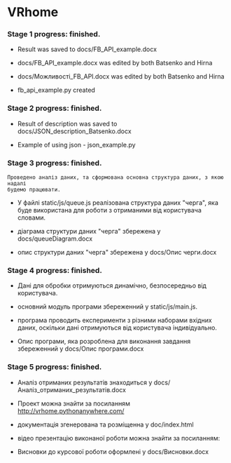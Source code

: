 # VRhome

### Stage 1 progress: finished.

  - Result was saved to docs/FB_API_example.docx

  - docs/FB_API_example.docx was edited by both Batsenko and Hirna

  - docs/Можливостi_FB_API.docx was edited by both Batsenko and Hirna

  - fb_api_example.py created

### Stage 2 progress: finished.

  - Result of description was saved to docs/JSON_description_Batsenko.docx

  - Example of using json - json_example.py

### Stage 3 progress: finished.

    Проведено аналіз даних, та сформована основна структура даних, з якою надалі
    будемо працювати.

   - У файлі static/js/queue.js реалізована структура даних "черга", яка буде використана
     для роботи з отриманими від користувача словами.

   - діаграма структури даних "черга" збережена у docs/queueDiagram.docx

   - опис структури даних "черга" збережена у docs/Опис черги.docx

### Stage 4 progress: finished.

   - Дані для обробки отримуються динамічно, безпосередньо від користувача.

   - основний модуль програми збереженний у static/js/main.js.

   - програма проводить експерименти з різними наборами вхідних даних, оскільки
    дані отримуються від користувача індивідуально.

   -  Опис програми, яка розроблена для виконання завдання
    збереженний у docs/Опис програми.docx

### Stage 5 progress: finished.

   - Аналіз отриманих результатів знаходиться у docs/Аналіз_отриманих_результатів.docx

   - Проект можна знайти за посиланням http://vrhome.pythonanywhere.com/

   - документація згенерована та розміщенна у doc/index.html

   - відео презентацію виконаної роботи можна знайти за посиланням:

   - Висновки до курсової роботи оформлені у docs/Висновки.docx
